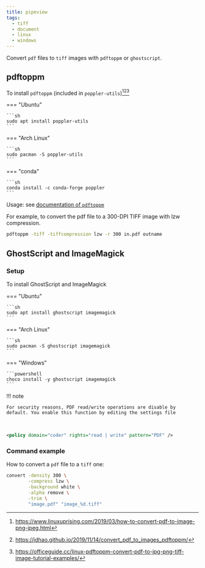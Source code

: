 ```yaml
---
title: pipeview
tags:
  - tiff
  - document
  - linux
  - windows
---
```


Convert `pdf` files to `tiff` images with `pdftoppm` or `ghostscript`.

## pdftoppm

[^2]: https://www.linuxuprising.com/2019/03/how-to-convert-pdf-to-image-png-jpeg.html
[^3]: https://jdhao.github.io/2019/11/14/convert_pdf_to_images_pdftoppm/
[^4]: https://officeguide.cc/linux-pdftoppm-convert-pdf-to-jpg-png-tiff-image-tutorial-examples/

To install `pdftoppm` (included in `poppler-utils`)[^2][^3][^4]

=== "Ubuntu"

    ```sh
    sudo apt install poppler-utils
    ```

=== "Arch Linux"

    ```sh
    sudo pacman -S poppler-utils
    ```

=== "conda"

    ```sh
    conda install -c conda-forge poppler
    ```

Usage: see [documentation of `pdftoppm`](https://www.mankier.com/1/pdftoppm)

For example, to convert the pdf file to a 300-DPI TIFF image with lzw compression.

```sh
pdftoppm -tiff -tiffcompression lzw -r 300 in.pdf outname
```

## GhostScript and ImageMagick

### Setup

To install GhostScript and ImageMagick

=== "Ubuntu"

    ```sh
    sudo apt install ghostscript imagemagick
    ```

=== "Arch Linux"

    ```sh
    sudo pacman -S ghostscript imagemagick
    ```

=== "Windows"

    ```powershell
    choco install -y ghostscript imagemagick
    ```

!!! note

    For security reasons, PDF read/write operations are disable by default. You enable this function by editing the settings file
   
```xml title="/etc/ImageMagick-7/policy.xml"
<policy domain="coder" rights="read | write" pattern="PDF" />
```

### Command example

How to convert a `pdf` file to a `tiff` one:

```sh
convert -density 300 \
        -compress lzw \
        -background white \
        -alpha remove \
        -trim \
        "image.pdf" "image_%d.tiff"
```
